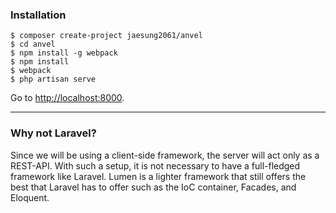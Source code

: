 ### Installation

    $ composer create-project jaesung2061/anvel
    $ cd anvel
    $ npm install -g webpack
    $ npm install
    $ webpack
    $ php artisan serve

Go to [http://localhost:8000](http://localhost:8000).

---

### Why not Laravel?

Since we will be using a client-side framework, the server will act only as a REST-API.
With such a setup, it is not necessary to have a full-fledged framework like Laravel.
Lumen is a lighter framework that still offers the best that Laravel has to offer such
as the IoC container, Facades, and Eloquent.
